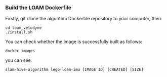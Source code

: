 ### Build the LOAM Dockerfile
Firstly, git clone the algorithm Dockerfile repository to your computer, then:
```
cd loam_velodyne
./install.sh
```
You can check whether the image is successfully built as follows:
```
docker images
```
you can see:
```
slam-hive-algorithm lego-loam-imu [IMAGE ID] [CREATED] [SIZE]
```
